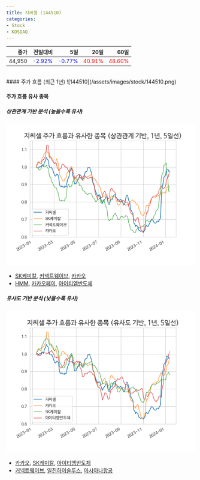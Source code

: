 ```yaml
---
title: 지씨셀 (144510)
categories:
- Stock
- KOSDAQ
---
```


|종가|전일대비|5일|20일|60일|
|---:|-------:|--:|---:|---:|
|44,950|<span style="color: blue">-2.92%</span>|<span style="color: blue">-0.77%</span>|<span style="color: red">40.91%</span>|<span style="color: red">48.60%</span>|

<!-- more -->
<br>
#### 주가 흐름 (최근 1년)
![144510](/assets/images/stock/144510.png)

#### 주가 흐름 유사 종목

##### 상관관계 기반 분석 (높을수록 유사)
![144510](/assets/images/stock/144510_corr.png)
- [SK케미칼](/285130/), [커넥트웨이브](/119860/), [카카오](/035720/)
- [HMM](/011200/), [카카오페이](/377300/), [아이티엠반도체](/084850/)

##### 유사도 기반 분석 (낮을수록 유사)	
![144510](/assets/images/stock/144510_sim.png)
- [카카오](/035720/), [SK케미칼](/285130/), [아이티엠반도체](/084850/)
- [커넥트웨이브](/119860/), [일진하이솔루스](/271940/), [아시아나항공](/020560/)